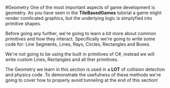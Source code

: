 #Geometry
One of the most important aspects of game development is geometry. As you have seen in the **TileBasedGames** tutorial a game might render comlicated graphics, but the underlying logic is simplyfied into primitive shapes.

Before going any further, we're going to learn a bit more about common primitives and how they interact. Specifically we're going to write some code for: Line Segments, Lines, Rays, Circles, Rectangles and Boxes. 

We're not going to be using the built in primitives of C#, instead we will write custom Lines, Rectangles and all ther primitives.

The Geometry we learn in this section is used in a **LOT** of collision detection and physics code. To demonstrate the usefulness of these methods we're going to cover how to properly avoid tunneling at the end of this section!
